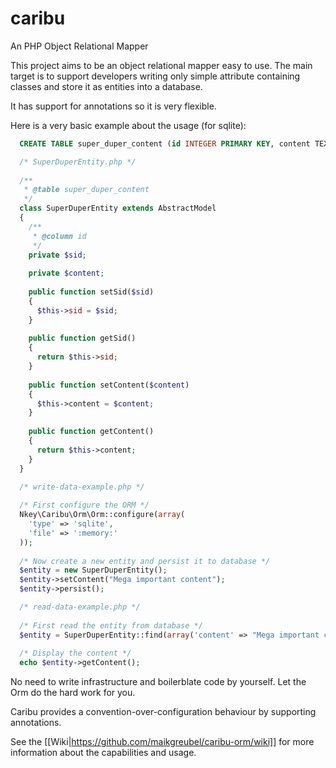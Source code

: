 # caribu

An PHP Object Relational Mapper

This project aims to be an object relational mapper easy to use. The main target is to support developers writing only simple attribute containing classes and store it as entities into a database.

It has support for annotations so it is very flexible.

Here is a very basic example about the usage (for sqlite):

  ```sql
    CREATE TABLE super_duper_content (id INTEGER PRIMARY KEY, content TEXT);
  ```

  ```php
    /* SuperDuperEntity.php */
    
    /**
     * @table super_duper_content
     */
    class SuperDuperEntity extends AbstractModel
    {
      /**
       * @column id
       */
      private $sid;
      
      private $content;
      
      public function setSid($sid)
      {
        $this->sid = $sid;
      }
      
      public function getSid()
      {
        return $this->sid;
      }
      
      public function setContent($content)
      {
        $this->content = $content;
      }
      
      public function getContent()
      {
        return $this->content;
      }
    }
  ```
  
  ```php
    /* write-data-example.php */
    
    /* First configure the ORM */
    Nkey\Caribu\Orm\Orm::configure(array(
      'type' => 'sqlite',
      'file' => ':memory:'
    ));
    
    /* Now create a new entity and persist it to database */
    $entity = new SuperDuperEntity();
    $entity->setContent("Mega important content");
    $entity->persist();
  ```
 
  ```php
    /* read-data-example.php */
    
    /* First read the entity from database */
    $entity = SuperDuperEntity::find(array('content' => "Mega important content"));
    
    /* Display the content */
    echo $entity->getContent();
  ```
  
No need to write infrastructure and boilerblate code by yourself. Let the Orm do the hard work for you.

Caribu provides a convention-over-configuration behaviour by supporting annotations.

See the [[Wiki|https://github.com/maikgreubel/caribu-orm/wiki]] for more information about the capabilities and usage.
